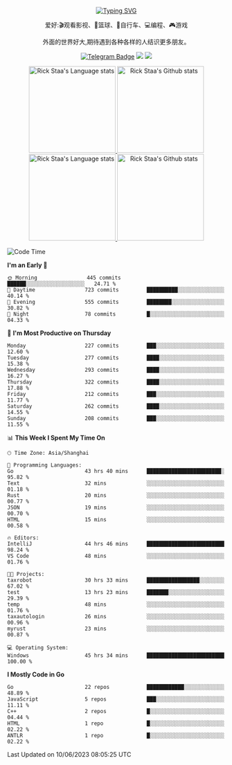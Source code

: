<div align="center"> 

[![Typing SVG](https://readme-typing-svg.herokuapp.com?size=25&duration=2500&color=eeeeee&vCenter=true&width=200&height=40&lines=Hi+there+%F0%9F%91%8B%F0%9F%8F%BB;I'm+DanBai)](https://git.io/typing-svg)

爱好:🎬观看影视、🏀篮球、🚴自行车、💻编程、🎮游戏

外面的世界好大,期待遇到各种各样的人结识更多朋友。

[![Telegram Badge](https://img.shields.io/badge/-Telegram-blue?style=flat&logo=Telegram&logoColor=white)](https://t.me/danbai9420) 
[![](https://img.shields.io/badge/-Blog-brightgreen?style=flat&logo=Blogger&logoColor=white)](https://p00q.cn)
[![](https://img.shields.io/badge/-Email-red?style=flat&logo=Mail.Ru&logoColor=white)](mailto:danbai@88.com)
</div>

<!-- Light Mode -->
<div align="center"> 
<a href="https://github.com/anuraghazra/github-readme-stats#gh-light-mode-only">
<img height=200 src="https://github-readme-stats-git-master-rstaa-rickstaa.vercel.app/api/top-langs/?username=danbai225&layout=compact&langs_count=10&hide_border=1&role=OWNER,COLLABORATOR#gh-light-mode-only" alt="Rick Staa's Language stats" />
</a>
<a href="https://github.com/anuraghazra/github-readme-stats#gh-light-mode-only">
<img height=200 src="https://github-readme-stats-git-master-rstaa-rickstaa.vercel.app/api?username=danbai225&show_icons=true&count_private=true&line_height=28&hide_border=1&include_all_commits=true&card_width=450&role=OWNER,COLLABORATOR&exclude_repo=github-readme-stats#gh-light-mode-only" alt="Rick Staa's Github stats" />
</a>
</div>

<!-- Dark Mode -->
<div align="center"> 
<a href="https://github.com/anuraghazra/github-readme-stats#gh-dark-mode-only">
<img height=200 src="https://github-readme-stats-git-master-rstaa-rickstaa.vercel.app/api/top-langs/?username=danbai225&layout=compact&langs_count=10&hide_border=1&role=OWNER,COLLABORATOR&theme=github_dark#gh-dark-mode-only" alt="Rick Staa's Language stats" />
</a>
<a href="https://github.com/anuraghazra/github-readme-stats#gh-dark-mode-only">
<img height=200 src="https://github-readme-stats-git-master-rstaa-rickstaa.vercel.app/api?username=danbai225&show_icons=true&count_private=true&line_height=28&hide_border=1&include_all_commits=true&card_width=450&role=OWNER,COLLABORATOR&exclude_repo=github-readme-stats&theme=github_dark#gh-dark-mode-only" alt="Rick Staa's Github stats" />
</a>
</div>

<!--START_SECTION:waka-->
![Code Time](http://img.shields.io/badge/Code%20Time-421%20hrs%2058%20mins-blue)

**I'm an Early 🐤** 

```text
🌞 Morning                445 commits         ██████░░░░░░░░░░░░░░░░░░░   24.71 % 
🌆 Daytime                723 commits         ██████████░░░░░░░░░░░░░░░   40.14 % 
🌃 Evening                555 commits         ████████░░░░░░░░░░░░░░░░░   30.82 % 
🌙 Night                  78 commits          █░░░░░░░░░░░░░░░░░░░░░░░░   04.33 % 
```
📅 **I'm Most Productive on Thursday** 

```text
Monday                   227 commits         ███░░░░░░░░░░░░░░░░░░░░░░   12.60 % 
Tuesday                  277 commits         ████░░░░░░░░░░░░░░░░░░░░░   15.38 % 
Wednesday                293 commits         ████░░░░░░░░░░░░░░░░░░░░░   16.27 % 
Thursday                 322 commits         ████░░░░░░░░░░░░░░░░░░░░░   17.88 % 
Friday                   212 commits         ███░░░░░░░░░░░░░░░░░░░░░░   11.77 % 
Saturday                 262 commits         ████░░░░░░░░░░░░░░░░░░░░░   14.55 % 
Sunday                   208 commits         ███░░░░░░░░░░░░░░░░░░░░░░   11.55 % 
```


📊 **This Week I Spent My Time On** 

```text
🕑︎ Time Zone: Asia/Shanghai

💬 Programming Languages: 
Go                       43 hrs 40 mins      ████████████████████████░   95.82 % 
Text                     32 mins             ░░░░░░░░░░░░░░░░░░░░░░░░░   01.18 % 
Rust                     20 mins             ░░░░░░░░░░░░░░░░░░░░░░░░░   00.77 % 
JSON                     19 mins             ░░░░░░░░░░░░░░░░░░░░░░░░░   00.70 % 
HTML                     15 mins             ░░░░░░░░░░░░░░░░░░░░░░░░░   00.58 % 

🔥 Editors: 
IntelliJ                 44 hrs 46 mins      █████████████████████████   98.24 % 
VS Code                  48 mins             ░░░░░░░░░░░░░░░░░░░░░░░░░   01.76 % 

🐱‍💻 Projects: 
taxrobot                 30 hrs 33 mins      █████████████████░░░░░░░░   67.02 % 
test                     13 hrs 23 mins      ███████░░░░░░░░░░░░░░░░░░   29.39 % 
temp                     48 mins             ░░░░░░░░░░░░░░░░░░░░░░░░░   01.76 % 
taxautologin             26 mins             ░░░░░░░░░░░░░░░░░░░░░░░░░   00.96 % 
myrust                   23 mins             ░░░░░░░░░░░░░░░░░░░░░░░░░   00.87 % 

💻 Operating System: 
Windows                  45 hrs 34 mins      █████████████████████████   100.00 % 
```

**I Mostly Code in Go** 

```text
Go                       22 repos            ████████████░░░░░░░░░░░░░   48.89 % 
JavaScript               5 repos             ███░░░░░░░░░░░░░░░░░░░░░░   11.11 % 
C++                      2 repos             █░░░░░░░░░░░░░░░░░░░░░░░░   04.44 % 
HTML                     1 repo              █░░░░░░░░░░░░░░░░░░░░░░░░   02.22 % 
ANTLR                    1 repo              █░░░░░░░░░░░░░░░░░░░░░░░░   02.22 % 
```




 Last Updated on 10/06/2023 08:05:25 UTC
<!--END_SECTION:waka-->
